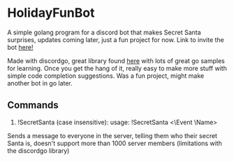 # HolidayFunBot

A simple golang program for a discord bot that makes Secret Santa surprises, updates coming later, just a fun project for now.
Link to invite the bot [here!](https://discord.com/api/oauth2/authorize?client_id=1186890517817085983&permissions=137439415360&scope=bot)

Made with discordgo, great library found [here](https://github.com/bwmarrin/discordgo/tree/master/examples) with lots of great go samples for learning. Once you get the hang of it, really easy to make more stuff with simple code completion suggestions. Was a fun project, might make another bot in go later. 


## Commands

1. !SecretSanta (case insensitive):
usage: !SecretSanta \<\Event \Name>

Sends a message to everyone in the server, telling them who their secret Santa is, doesn't support more than 1000 server members (limitations with the discordgo library)

